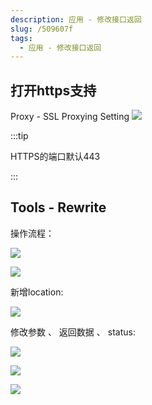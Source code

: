 ```yaml
---
description: 应用 - 修改接口返回
slug: /509607f
tags: 
  - 应用 - 修改接口返回
---
```


## 打开https支持

Proxy - SSL Proxying Setting
![](@site/static/tips/01.Charles篇/charles12.png)

:::tip

HTTPS的端口默认443

:::

## Tools - Rewrite

操作流程：

![](@site/static/tips/01.Charles篇/charles13.png)

![](@site/static/tips/01.Charles篇/charles14.png)


新增location:

![](@site/static/tips/01.Charles篇/charles15.png)


修改参数 、 返回数据 、 status:

![](@site/static/tips/01.Charles篇/charles16.png)

![](@site/static/tips/01.Charles篇/charles17.png)

![](@site/static/tips/01.Charles篇/charles18.png)